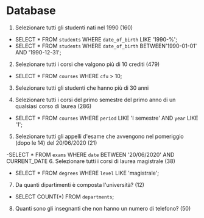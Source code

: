 # Database
1. Selezionare tutti gli studenti nati nel 1990 (160)

- SELECT * FROM `students` WHERE `date_of_birth` LIKE '1990-%';
- SELECT * FROM `students` WHERE `date_of_birth` BETWEEN'1990-01-01' AND '1990-12-31';


2. Selezionare tutti i corsi che valgono più di 10 crediti (479)

- SELECT * FROM `courses` WHERE `cfu` > 10;


3. Selezionare tutti gli studenti che hanno più di 30 anni

4. Selezionare tutti i corsi del primo semestre del primo anno di un qualsiasi corso di
laurea (286)

- SELECT * FROM `courses` WHERE `period` LIKE 'I semestre' AND `year` LIKE '1';


5. Selezionare tutti gli appelli d'esame che avvengono nel pomeriggio (dopo le 14) del
20/06/2020 (21)

-SELECT * FROM `exams`
WHERE `date` BETWEEN '20/06/2020' AND CURRENT_DATE
6. Selezionare tutti i corsi di laurea magistrale (38)

- SELECT * FROM `degrees` WHERE `level` LIKE 'magistrale';


7. Da quanti dipartimenti è composta l'università? (12)

- SELECT COUNT(*) FROM `departments`;


8. Quanti sono gli insegnanti che non hanno un numero di telefono? (50)